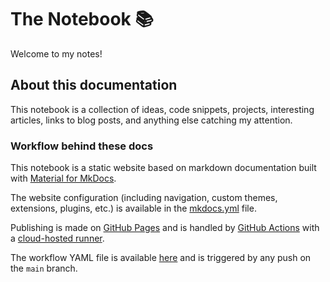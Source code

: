 # The Notebook :books:

Welcome to my notes!




## About this documentation

This notebook is a collection of ideas, code snippets, projects, interesting articles, links to blog posts, and anything else catching my attention.

### Workflow behind these docs

This notebook is a static website based on markdown documentation built with [Material for MkDocs](https://squidfunk.github.io/mkdocs-material/).

The website configuration (including navigation, custom themes, extensions, plugins, etc.) is available in the [mkdocs.yml](https://github.com/sannae/the-notebook/blob/main/mkdocs.yml) file.

Publishing is made on [GitHub Pages](https://pages.github.com/) and is handled by [GitHub Actions](https://github.com/features/actions) with a [cloud-hosted runner](https://docs.github.com/en/actions/using-github-hosted-runners/about-github-hosted-runners). 

The workflow YAML file is available [here](https://github.com/sannae/the-notebook/blob/main/.github/workflows/ci.yaml) and is triggered by any push on the `main` branch.
